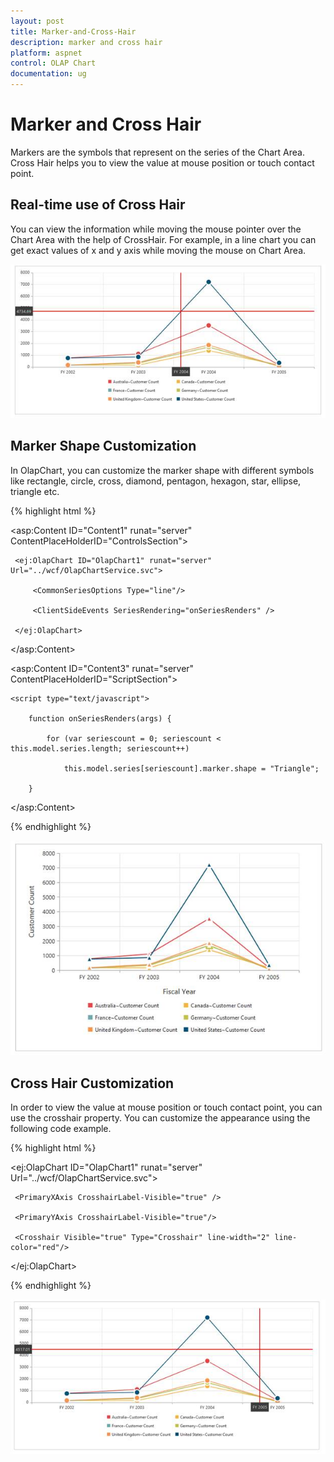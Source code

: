 ```yaml
---
layout: post
title: Marker-and-Cross-Hair
description: marker and cross hair 
platform: aspnet
control: OLAP Chart
documentation: ug
---
```


# Marker and Cross Hair 

Markers are the symbols that represent on the series of the Chart Area. Cross Hair helps you to view the value at mouse position or touch contact point.

## Real-time use of Cross Hair

You can view the information while moving the mouse pointer over the Chart Area with the help of CrossHair. For example, in a line chart you can get exact values of x and y axis while moving the mouse on Chart Area.



 ![](Marker-and-Cross-Hair_images/Marker-and-Cross-Hair_img1.png) 



## Marker Shape Customization 

In OlapChart, you can customize the marker shape with different symbols like rectangle, circle, cross, diamond, pentagon, hexagon, star, ellipse, triangle etc.

{% highlight html %}



<asp:Content ID="Content1" runat="server" ContentPlaceHolderID="ControlsSection">

     <ej:OlapChart ID="OlapChart1" runat="server" Url="../wcf/OlapChartService.svc">

         <CommonSeriesOptions Type="line"/>

         <ClientSideEvents SeriesRendering="onSeriesRenders" />

     </ej:OlapChart>

</asp:Content>

<asp:Content ID="Content3" runat="server" ContentPlaceHolderID="ScriptSection">

    <script type="text/javascript">

        function onSeriesRenders(args) {

            for (var seriescount = 0; seriescount < this.model.series.length; seriescount++)

                this.model.series[seriescount].marker.shape = "Triangle";

        }



</script>

</asp:Content>

{% endhighlight %}

![C:/Users/Tamilarasu .M/Pictures/document/Chart/markershape.png](Marker-and-Cross-Hair_images/Marker-and-Cross-Hair_img2.png)



## Cross Hair Customization 

In order to view the value at mouse position or touch contact point, you can use the crosshair property. You can customize the appearance using the following code example. 

{% highlight html %}



<ej:OlapChart ID="OlapChart1" runat="server" Url="../wcf/OlapChartService.svc">

     <PrimaryXAxis CrosshairLabel-Visible="true" />

     <PrimaryYAxis CrosshairLabel-Visible="true"/>

     <Crosshair Visible="true" Type="Crosshair" line-width="2" line-color="red"/>

</ej:OlapChart>

{% endhighlight %}



![](Marker-and-Cross-Hair_images/Marker-and-Cross-Hair_img3.png) 



